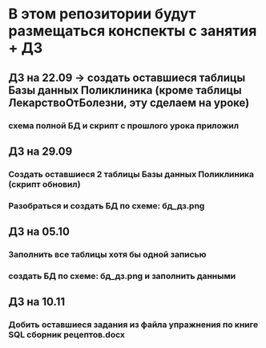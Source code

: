 # В этом репозитории будут размещаться конспекты с занятия + ДЗ
## ДЗ на 22.09 -> создать оставшиеся таблицы Базы данных Поликлиника (кроме таблицы ЛекарствоОтБолезни, эту сделаем на уроке)
### схема полной БД и скрипт с прошлого урока приложил

## ДЗ на 29.09
### Cоздать оставшиеся 2 таблицы Базы данных Поликлиника (скрипт обновил)
### Разобраться и создать БД по схеме: бд_дз.png

## ДЗ на 05.10
### Заполнить все таблицы хотя бы одной записью
### создать БД по схеме: бд_дз.png и заполнить данными

## ДЗ на 10.11
### Добить оставшиеся задания из файла упражнения по книге SQL сборник рецептов.docx
